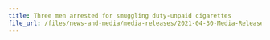 ```yaml
---
title: Three men arrested for smuggling duty-unpaid cigarettes
file_url: /files/news-and-media/media-releases/2021-04-30-Media-Release.pdf
---
```

